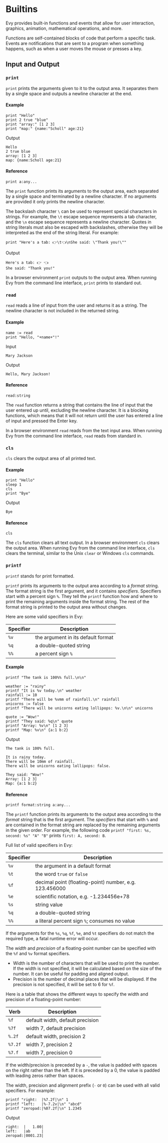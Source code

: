 # Builtins

Evy provides built-in functions and events that allow for user
interaction, graphics, animation, mathematical operations, and more.

Functions are self-contained blocks of code that perform a specific
task. Events are notifications that are sent to a program when
something happens, such as when a user moves the mouse or presses a
key.

## Input and Output

### `print`

`print` prints the arguments given to it to the output area. It separates them by
a single space and outputs a newline character at the end.

#### Example 

```evy
print "Hello"
print 2 true "blue"
print "array:" [1 2 3]
print "map:" {name:"Scholl" age:21}
```
Output
```evy:output
Hello
2 true blue
array: [1 2 3]
map: {name:Scholl age:21}
```

#### Reference 

    print a:any...

The `print` function prints its arguments to the output area, each
separated by a single space and terminated by a newline character. If
no arguments are provided it only prints the newline character. 

The backslash character `\` can be used to represent special characters
in strings. For example, the `\t` escape sequence represents a tab
character, and the `\n` escape sequence represents a newline character.
Quotes in string literals must also be escaped with backslashes,
otherwise they will be interpreted as the end of the string literal.
For example: 

```evy
print "Here's a tab: 👉\t👈\nShe said: \"Thank you!\""
```

Output
```evy:output
Here's a tab: 👉	👈
She said: "Thank you!"
```

In a browser environment `print` outputs to the output area. When
running Evy from the command line interface, `print` prints to standard
out.

### `read`
 
`read` reads a line of input from the user and returns it as a
string. The newline character is not included in the returned string.

#### Example
```evy
name := read
print "Hello, "+name+"!"
```

Input
```evy:input
Mary Jackson
```

Output
```evy:output
Hello, Mary Jackson!
```

#### Reference 

    read:string

The `read` function returns a string that contains the line of input
that the user entered up until, excluding the newline character. It is
a blocking functions, which means that it will not return until the
user has entered a line of input and pressed the Enter key.

In a browser environment `read` reads from the text input area. When
running Evy from the command line interface, `read` reads from standard
in.

### `cls`

`cls` clears the output area of all printed text.

#### Example
```evy
print "Hello"
sleep 1
cls
print "Bye"
```

Output
```evy:output
Bye
```

#### Reference 

    cls

The `cls` function clears all text output. In a browser environment
`cls` clears the output area. When running Evy from the command line
interface, `cls` clears the terminal, similar to the Unix `clear` or
Windows `cls` commands.

### `printf`

`printf` stands for print formatted.

`printf` prints its arguments to the output area according to a _format_
string. The format string is the first argument, and it
contains _specifiers_. Specifiers start with a percent sign `%`. They
tell the `printf` function how and where to print the remaining
arguments inside the format string. The rest of the format string is
printed to the output area without changes. 

Here are some valid specifiers in Evy:

| Specifier | Description |
| --------- | ------------- |
| `%v`      | the argument in its default format  |
| `%q`      | a double-quoted string |
| `%%`      | a percent sign `%`  |

#### Example

```evy
printf "The tank is 100%% full.\n\n"

weather := "rainy"
printf "It is %v today.\n" weather
rainfall := 10
printf "There will be %vmm of rainfall.\n" rainfall
unicorns := false
printf "There will be unicorns eating lollipops: %v.\n\n" unicorns

quote := "Wow!"
printf "They said: %q\n" quote
printf "Array: %v\n" [1 2 3]
printf "Map: %v\n" {a:1 b:2}
```

Output
```evy:output
The tank is 100% full.

It is rainy today.
There will be 10mm of rainfall.
There will be unicorns eating lollipops: false.

They said: "Wow!"
Array: [1 2 3]
Map: {a:1 b:2}
```

#### Reference 

    printf format:string a:any...

The `printf` function prints its arguments to the output area according
to the _format_ string that is the first argument. The _specifiers_
that start with `%` and are contained in the format string are replaced
by the remaining arguments in the given order. For example, the
following code `printf "first: %s, second: %s" "A" "B"` prints `first:
A, second: B`.

Full list of valid specifiers in Evy:

| Specifier | Description |
| --------- | ------------- |
| `%v`      | the argument in a default format  |
| `%t`      | the word `true` or `false` |
| `%f`      | decimal point (floating-point) number, e.g. 123.456000 |
| `%e`      | scientific notation, e.g. -1.234456e+78 |
| `%s`      | string value |
| `%q`      | a double-quoted string |
| `%%`      | a literal percent sign `%`; consumes no value  |

If the arguments for the `%s`, `%q`, `%f`, `%e`, and `%t` specifiers do
not match the required type, a fatal runtime error will occur.

The _width_ and _precision_ of a floating-point number can be specified
with the `%f` and `%v` format specifiers.

- Width is the number of characters that will be used to print the
  number. If the width is not specified, it will be calculated based on
  the size of the number. It can be useful for padding and aligned
  output.
- Precision is the number of decimal places that will be displayed. If
  the precision is not specified, it will be set to 6 for `%f`. 

Here is a table that shows the different ways to specify the width and
precision of a floating-point number:

| Verb    | Description |
| ------- | ------------- |
| `%f`    | default width, default precision |
| `%7f`   | width 7, default precision |
| `%.2f`  | default width, precision 2 |
| `%7.2f` | width 7, precision 2 |
| `%7.f`  | width 7, precision 0 |

If the width/precision is preceded by a `-`, the value is padded with
spaces on the right rather than the left. If it is preceded by a 0, the
value is padded with leading zeros rather than spaces.

The width, precision and alignment prefix (`-` or `0`) can be used with
all valid specifiers. For example:

```evy
printf "right:  |%7.2f|\n" 1
printf "left:   |%-7.2v|\n" "abcd"
printf "zeropad:|%07.2f|\n" 1.2345
```
Output
```evy:output
right:  |   1.00|
left:   |ab     |
zeropad:|0001.23|
```
